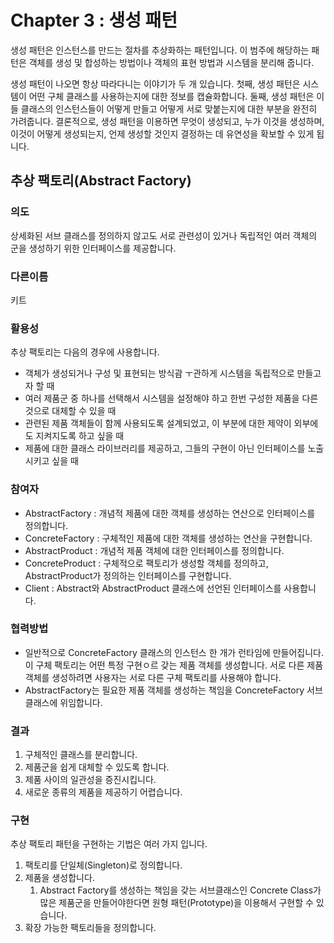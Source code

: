 # Chapter 3 : 생성 패턴
생성 패턴은 인스턴스를 만드는 절차를 추상화하는 패턴입니다.
이 범주에 해당하는 패턴은 객체를 생성 및 합성하는 방법이나 객체의 표현 방법과 시스템을 분리해 줍니다.

생성 패턴이 나오면 항상 따라다니는 이야기가 두 개 있습니다.
첫째, 생성 패턴은 시스템이 어떤 구체 클래스를 사용하는지에 대한 정보를 캡슐화합니다.
둘째, 생성 패턴은 이 들 클래스의 인스턴스들이 어떻게 만들고 어떻게 서로 맞붙는지에 대한 부분을 완전히 가려줍니다.
결론적으로, 생성 패턴을 이용하면 무엇이 생성되고, 누가 이것을 생성하며, 이것이 어떻게 생성되는지, 언제 생성할 것인지 결정하는 데 유연성을 확보할 수 있게 됩니다.

## 추상 팩토리(Abstract Factory)

### 의도
상세화된 서브 클래스를 정의하지 않고도 서로 관련성이 있거나 독립적인 여러 객체의 군을 생성하기 위한 인터페이스를 제공합니다.

### 다른이름
키트

### 활용성
추상 팩토리는 다음의 경우에 사용합니다.
- 객체가 생성되거나 구성 및 표현되는 방식괌 ㅜ관하게 시스템을 독립적으로 만들고자 할 때
- 여러 제품군 중 하나를 선택해서 시스템을 설정해야 하고 한번 구성한 제품을 다른 것으로 대체할 수 있을 때
- 관련된 제품 객체들이 함께 사용되도록 설계되었고, 이 부분에 대한 제약이 외부에도 지켜지도록 하고 싶을 때
- 제품에 대한 클래스 라이브러리를 제공하고, 그들의 구현이 아닌 인터페이스를 노출시키고 싶을 때

### 참여자
- AbstractFactory : 개념적 제품에 대한 객체를 생성하는 연산으로 인터페이스를 정의합니다.
- ConcreteFactory : 구체적인 제품에 대한 객체를 생성하는 연산을 구현합니다.
- AbstractProduct : 개념적 제품 객체에 대한 인터페이스를 정의합니다.
- ConcreteProduct : 구체적으로 팩토리가 생성할 객체를 정의하고, AbstractProduct가 정의하는 인터페이스를 구현합니다.
- Client : Abstract와 AbstractProduct 클래스에 선언된 인터페이스를 사용합니다.

### 협력방법
- 일반적으로 ConcreteFactory 클래스의 인스턴스 한 개가 런타임에 만들어집니다. 이 구체 팩토리는 어떤 특정 구현ㅇ르 갖는 제품 객체를 생성합니다. 서로 다른 제품 객체를 생성하려면 사용자는 서로 다른 구체 팩토리를 사용해야 합니다.
- AbstractFactory는 필요한 제품 객체를 생성하는 책임을 ConcreteFactory 서브클래스에 위임합니다.

### 결과
1. 구체적인 클래스를 분리합니다.
2. 제품군을 쉽게 대체할 수 있도록 합니다.
3. 제품 사이의 일관성을 증진시킵니다.
4. 새로운 종류의 제품을 제공하기 어렵습니다.

### 구현
추상 팩토리 패턴을 구현하는 기법은 여러 가지 입니다.

1. 팩토리를 단일체(Singleton)로 정의합니다.
2. 제품을 생성합니다.
   1. Abstract Factory를 생성하는 책임을 갖는 서브클래스인 Concrete Class가 많은 제품군을 만들어야한다면 원형 패턴(Prototype)을 이용해서 구현할 수 있습니다.
3. 확장 가능한 팩토리들을 정의합니다.